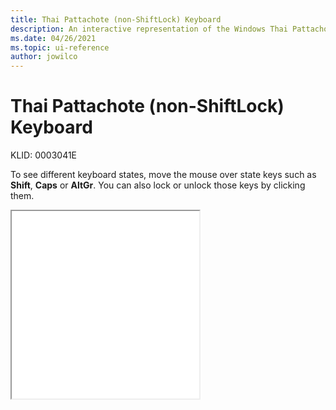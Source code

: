 ```yaml
---
title: Thai Pattachote (non-ShiftLock) Keyboard
description: An interactive representation of the Windows Thai Pattachote (non-ShiftLock) keyboard. To see different keyboard states, click or move the mouse over the state keys.
ms.date: 04/26/2021
ms.topic: ui-reference
author: jowilco
---
```


# Thai Pattachote (non-ShiftLock) Keyboard

KLID: 0003041E

To see different keyboard states, move the mouse over state keys such as **Shift**, **Caps** or **AltGr**. You can also lock or unlock those keys by clicking them.

<iframe src="kbdth3.html" height="300"></iframe>
